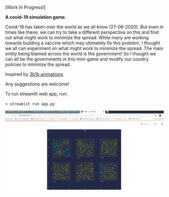 [Work In Progress!]

<b>A covid-19 simulation game.</b>

Covid-19 has taken over the world as we all know (27-06-2020). But even in times like these, we can try to take a different perspective on this and find out what might work to minimize the spread.
While many are working towards building a vaccine which may ultimately fix this problem, I thought we all can experiment on what might work to minimize the spread.
The main entity being blamed across the world is the government! So I thought we can all be the governments in this mini-game and modify our country policies to minimize the spread.

Inspired by [3b1b animations](https://www.youtube.com/watch?v=gxAaO2rsdIs)

Any suggestions are welcome!

To run streamlit web app, run:

`> streamlit run app.py`

![Simulation](resources/streamlit_screenshot.png)